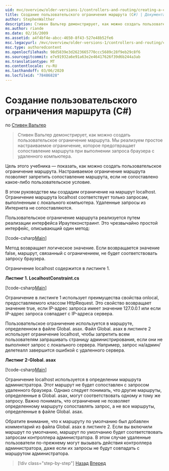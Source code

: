 ```yaml
---
uid: mvc/overview/older-versions-1/controllers-and-routing/creating-a-custom-route-constraint-cs
title: Создание пользовательского ограничения маршрута (C#) | Документация Майкрософт
author: StephenWalther
description: Стивен Вальтер демонстрирует, как можно создать пользовательское ограничение маршрута. Мы реализуем простое пользовательское ограничение, которое не дает возможность сопоставлять маршрут w...
ms.author: riande
ms.date: 02/16/2009
ms.assetid: a4f4bf4e-abcc-4650-8f43-527e48b52fe6
msc.legacyurl: /mvc/overview/older-versions-1/controllers-and-routing/creating-a-custom-route-constraint-cs
msc.type: authoredcontent
ms.openlocfilehash: 98d5839e3d2623665770ccc5689c28f9eb29c8f6
ms.sourcegitcommit: e7e91932a6e91a63e2e46417626f39d6b244a3ab
ms.translationtype: MT
ms.contentlocale: ru-RU
ms.lasthandoff: 03/06/2020
ms.locfileid: "78486828"
---
```

# <a name="creating-a-custom-route-constraint-c"></a>Создание пользовательского ограничения маршрута (C#)

по [Стивен Вальтер](https://github.com/StephenWalther)

> Стивен Вальтер демонстрирует, как можно создать пользовательское ограничение маршрута. Мы реализуем простое настраиваемое ограничение, которое предотвращает сопоставление маршрута при выполнении запроса браузера с удаленного компьютера.

Цель этого учебника — показать, как можно создать пользовательское ограничение маршрута. Настраиваемое ограничение маршрута позволяет запретить сопоставление маршрута, если не сопоставлено какое-либо пользовательское условие.

В этом руководстве мы создадим ограничение на маршрут localhost. Ограничение маршрута localhost соответствует только запросам, выполненным с локального компьютера. Удаленные запросы из Интернета не сопоставляются.

Пользовательское ограничение маршрута реализуется путем реализации интерфейса Ираутеконстраинт. Это чрезвычайно простой интерфейс, описывающий один метод:

[!code-csharp[Main](creating-a-custom-route-constraint-cs/samples/sample1.cs)]

Метод возвращает логическое значение. Если возвращается значение false, маршрут, связанный с ограничением, не будет соответствовать запросу браузера.

Ограничение localhost содержится в листинге 1.

**Листинг 1. LocalhostConstraint.cs**

[!code-csharp[Main](creating-a-custom-route-constraint-cs/samples/sample2.cs)]

Ограничение в листинге 1 использует преимущества свойства onlocal, предоставляемого классом HttpRequest. Это свойство возвращает значение true, если IP-адрес запроса имеет значение 127.0.0.1 или если IP-адрес запроса совпадает с IP-адреса сервера.

Пользовательское ограничение используется в маршруте, определенном в файле Global. asax. Файл Global. asax в листинге 2 использует ограничение localhost, чтобы запретить всем пользователям запрашивать страницу администрирования, если они не выполняют запрос с локального сервера. Например, запрос на/админ/делетеалл завершится ошибкой с удаленного сервера.

**Листинг 2-Global. asax**

[!code-csharp[Main](creating-a-custom-route-constraint-cs/samples/sample3.cs)]

Ограничение localhost используется в определении маршрута администратора. Этот маршрут не будет сопоставлен с запросом удаленного браузера. Однако следует понимать, что другие маршруты, определенные в Global. asax, могут соответствовать одному и тому же запросу. Важно понимать, что ограничение не позволяет определенному маршруту сопоставлять запрос, а не все маршруты, определенные в файле Global. asax.

Обратите внимание, что к маршруту по умолчанию был добавлен комментарий из файла Global. asax в листинге 2. Если вы включили маршрут по умолчанию, маршрут по умолчанию будет соответствовать запросам контроллера администратора. В этом случае удаленные пользователи по-прежнему могут вызывать действия контроллера администратора, даже если их запросы не будут совпадать с маршрутом администратора.

> [!div class="step-by-step"]
> [Назад](creating-a-route-constraint-cs.md)
> [Вперед](asp-net-mvc-controller-overview-vb.md)
